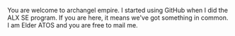 You are welcome to archangel empire. I started using GitHub when I did the ALX SE program.
If you are here, it means we've got something in common.
I am Elder ATOS and you are free to mail me.
